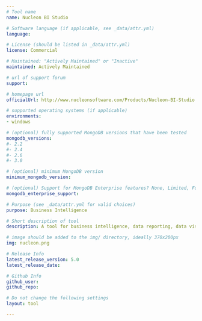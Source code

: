 ```yaml
---
# Tool name
name: Nucleon BI Studio

# Software language (if applicable, see _data/attr.yml)
language: 

# License (should be listed in _data/attr.yml)
license: Commercial

# Maintained: "Actively Maintained" or "Inactive"
maintained: Actively Maintained

# url of support forum
support: 

# homepage url
officialUrl: http://www.nucleonsoftware.com/Products/Nucleon-BI-Studio

# supported operating systems (if applicable)
environments:
- windows

# (optional) fully supported MongoDB versions that have been tested
mongodb_versions:
#- 2.2
#- 2.4
#- 2.6
#- 3.0

# (optional) minimum MongoDB version
minimum_mongodb_version:

# (optional) Support for MongoDB Enterprise features? None, Limited, Full
mongodb_enterprise_support: 

# Purpose (see _data/attr.yml for valid choices)
purpose: Business Intelligence

# Short description of tool
description: A tool for business intelligence, data reporting, data visualization, data mining  and data analysis.

# image should be added to the img/ directory, ideally 370x200px
img: nucleon.png

# Release Info
latest_release_version: 5.0
latest_release_date: 

# Github Info
github_user: 
github_repo: 

# Do not change the following settings
layout: tool

---
```


